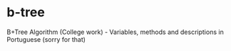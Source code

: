# b-tree
B+Tree Algorithm (College work) -  Variables, methods and descriptions in Portuguese (sorry for that)
